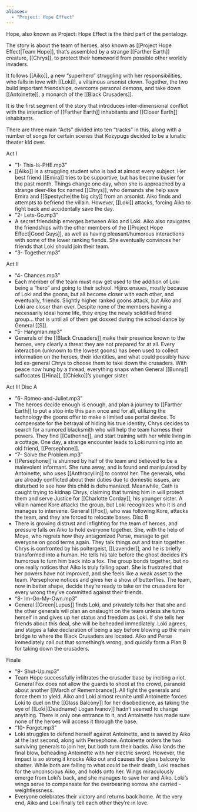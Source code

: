 ```yaml
---
aliases:
  - "Project: Hope Effect"
---
```

Hope, also known as Project: Hope Effect is the third part of the pentalogy. 

The story is about the team of heroes, also known as [[Project Hope Effect|Team Hope]], that’s assembled by a strange [[Farther Earth]] creature, [[Chrys]], to protect their homeworld from possible other worldly invaders. 

It follows [[Aiko]], a new “superhero” struggling with her responsibilities, who falls in love with [[Loki]], a villainous arsonist clown. Together, the two build important friendships, overcome personal demons, and take down [[Antoinette]], a monarch of the [[Black Crusaders]].
 
It is the first segment of the story that introduces inter-dimensional conflict with the interaction of [[Farther Earth]] inhabitants and [[Closer Earth]] inhabitants.

There are three main “Acts” divided into ten “tracks” in this, along with a number of songs for certain scenes that Kozypugs decided to be a lunatic theater kid over. 

Act I
- ”1- This-Is-PHE.mp3”
- [[Aiko]] is a struggling student who is bad at almost every subject. Her best friend [[Emira]] tries to be supportive, but has become busier for the past month. Things change one day, when she is approached by a strange deer-like fox named [[Chrys]], who demands she help save Emira and [[Spestyche|the big city]] from an arsonist. Aiko finds and attempts to befriend the villain. However, [[Loki]] attacks, forcing Aiko to fight back and accidentally save the day. 
- ”2- Lets-Go.mp3”
- A secret friendship emerges between Aiko and Loki. Aiko also navigates the friendships with the other members of the [[Project Hope Effect|Good Guys]], as well as having pleasant/humorous interactions with some of the lower ranking fiends. She eventually convinces her friends that Loki should join their team. 
- “3- Together.mp3”

Act II
- “4- Chances.mp3”
- Each member of the team must now get used to the addition of Loki being a “hero” and going to their school. Hijinx ensues, mostly because of Loki and the goons, but all become closer with each other, and eventually, friends. Slightly higher ranked goons attack, but Aiko and Loki are closer than ever. Despite none of the members having a necessarily ideal home life, they enjoy the newly solidified friend group… that is until all of them get doxxed during the school dance by General [[S]].
- “5- Hangman.mp3”
- Generals of the [[Black Crusaders]] make their presence known to the heroes, very clearly a threat they are not prepared for at all. Every interaction (unknown to the lowest goons) has been used to collect information on the heroes, their identities, and what could possibly have led ex-general Chrys to choose them to take down the crusaders. With peace now hung by a thread, everything snaps when General [[Bunny]] suffocates [[Hina]], [[Chieko]]’s younger sister. 

Act III 
Disc A
- “6- Romeo-and-Juliet.mp3”
- The heroes decide enough is enough, and plan a journey to [[Farther Earth]] to put a stop into this pain once and for all, utilizing the technology the goons offer to make a limited use portal device. To compensate for the betrayal of hiding his true identity, Chrys decides to search for a rumored blacksmith who will help the team harness their powers. They find [[Catherine]], and start training with her while living in a cottage. One day, a strange encounter leads to Loki running into an old friend, [[Persephone]].
- “7- Solve the Problem.mp3”
- [[Persephone]] is shunned by half of the team and believed to be a malevolent informant. She runs away, and is found and manipulated by Antoinette, who uses [[Anthracyllin]] to control her. The generals, who are already conflicted about their duties due to domestic issues, are disturbed to see how this child is dehumanized. Meanwhile, Cath is caught trying to kidnap Chrys, claiming that turning him in will protect them and serve Justice for [[Charlotte Corday]], his younger sister. A villain named Kore attacks the group, but Loki recognizes who it is and manages to intervene. General [[Fox]], who was following Kore, attacks the team, and they are forced to relocate bases.
Disc B
- There is growing distrust and infighting for the team of heroes, and pressure falls on Aiko to hold everyone together. She, with the help of Moyo, who regrets how they antagonized Perse, manage to get everyone on good terms again. They talk things out and train together. Chrys is confronted by his poltergeist, [[Lavender]], and he is briefly transformed into a human. He tells his tale before the ghost decides it’s humorous to turn him back into a fox. The group bonds together, but no one really notices that Aiko is truly falling apart. She is frustrated that her powers have not improved, and she feels like a weak asset to the team. Persephone notices and gives her a show of butterflies. The team, now in better shape, decide they’re ready to take on the crusaders for every wrong they’ve committed against their friends.
- “8- Im-On-My-Own.mp3”
- General [[Green|Lupus]] finds Loki, and privately tells her that she and the other generals will plan an onslaught on the team unless she turns herself in and gives up her status and freedom as Loki. If she tells her friends about this deal, she will be beheaded immediately. Loki agrees, and stages a fake declaration of being a spy before blowing up the main bridge to where the Black Crusaders are located. Aiko and Perse immediately call out that something’s wrong, and quickly form a Plan B for taking down the crusaders. 

Finale
- “9- Shut-Up.mp3”
- Team Hope successfully infiltrates the crusader base by inciting a riot. General Fox does not allow the guards to shoot at the crowd, paranoid about another [[March of Remembrance]]. All fight the generals and force them to yield. Aiko and Loki almost reunite until Antoinette forces Loki to duel on the [[Glass Balcony]] for her disobedience, as taking the eye of [[Loki|(Deadname) Logan Ivanov]] hadn’t seemed to change anything. There is only one entrance to it, and Antoinette has made sure none of the heroes will access it through the base. 
- “10- Forget.mp3”
- Loki struggles to defend herself against Antoinette, and is saved by Aiko at the last second, along with Persephone. Antoinette orders the two surviving generals to join her, but both turn their backs. Aiko lands the final blow, beheading Antoinette with her electric sword. However, the impact is so strong it knocks Aiko out and causes the glass balcony to shatter. While both are falling to what could be their death, Loki reaches for the unconscious Aiko, and holds onto her. Wings miraculously emerge from Loki’s back, and she manages to save her and Aiko. Loki’s wings serve to compensate for the overbearing sorrow she carried - weightlessness. 
- Everyone celebrates their victory and returns back home. At the very end, Aiko and Loki finally tell each other they’re in love.